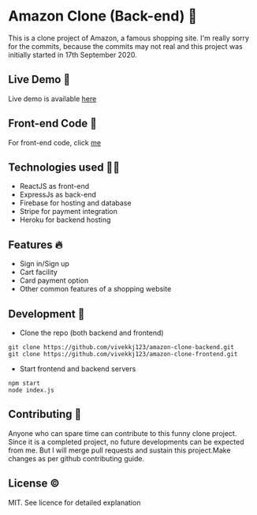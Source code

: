 # Amazon Clone (Back-end) 🛒

This is a clone project of Amazon, a famous shopping site. I'm really sorry for the commits, because the commits may not real and this project was initially started in 17th September 2020.

## Live Demo 🙌

Live demo is available [here](https://amzonee-clone.web.app/)


## Front-end Code 🦚

For front-end code, click [me ](https://github.com/vivekkj123/amazon-clone-frontend)

## Technologies used 👨‍💻

- ReactJS as front-end
- ExpressJs as back-end
- Firebase for hosting and database
- Stripe for payment integration
- Heroku for backend hosting

## Features 🔥

- Sign in/Sign up
- Cart facility
- Card payment option
- Other common features of a shopping website

## Development 🤸

- Clone the repo (both backend and frontend)
```
git clone https://github.com/vivekkj123/amazon-clone-backend.git
git clone https://github.com/vivekkj123/amazon-clone-frontend.git
```
- Start frontend and backend servers
```
npm start
node index.js
```

## Contributing 🎯

Anyone who can spare time can contribute to this funny clone project. Since it is a completed project, no future developments can be expected from me. But I will merge pull requests and sustain this project.Make changes as per github contributing guide.

## License ©️

MIT. See licence for detailed explanation
